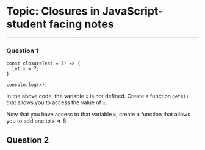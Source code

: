 # Topic: Closures in JavaScript- student facing notes #
---
### Question 1
```
const closureTest = () => {
  let x = 7;
}

console.log(x);
```  
In the above code, the variable  `x` is not defined. Create a function `getX()` that allows you to access the value of `x`. 

Now that you have access to that variable `x`, create a function that allows you to add one to `x` => 8. 

## Question 2
